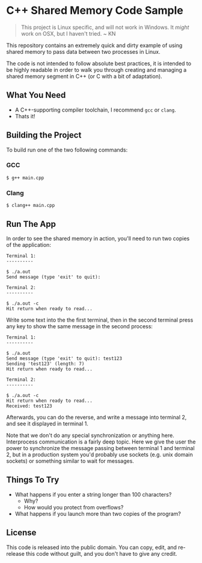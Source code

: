# C++ Shared Memory Code Sample

> This project is Linux specific, and will not work in Windows. It _might_ work
> on OSX, but I haven't tried. ~ KN

This repository contains an extremely quick and dirty example of using shared
memory to pass data between two processes in Linux.

The code is not intended to follow absolute best practices, it is intended to
be highly readable in order to walk you through creating and managing a shared
memory segment in C++ (or C with a bit of adaptation).

## What You Need

* A C++-supporting compiler toolchain, I recommend `gcc` or `clang`.
* Thats it!

## Building the Project

To build run one of the two following commands:

### GCC

    $ g++ main.cpp

### Clang

    $ clang++ main.cpp

## Run The App

In order to see the shared memory in action, you'll need to run two copies of
the application:

    Terminal 1:
    ----------

    $ ./a.out
    Send message (type 'exit' to quit):

    Terminal 2:
    ----------

    $ ./a.out -c
    Hit return when ready to read...

Write some text into the the first terminal, then in the second terminal press
any key to show the same message in the second process:

    Terminal 1:
    ----------

    $ ./a.out
    Send message (type 'exit' to quit): test123
    Sending 'test123' (length: 7)
    Hit return when ready to read...

    Terminal 2:
    ----------

    $ ./a.out -c
    Hit return when ready to read...
    Received: test123

Afterwards, you can do the reverse, and write a message into terminal 2, and see
it displayed in terminal 1.

Note that we don't do any special synchronization or anything here. Interprocess
communication is a fairly deep topic. Here we give the user the power to
synchronize the message passing between terminal 1 and terminal 2, but in a
production system you'd probably use sockets (e.g. unix domain sockets) or
something similar to wait for messages.

## Things To Try

* What happens if you enter a string longer than 100 characters?
  * Why?
  * How would you protect from overflows?
* What happens if you launch more than two copies of the program?

## License

This code is released into the public domain. You can copy, edit, and
re-release this code without guilt, and you don't have to give any credit.
